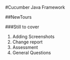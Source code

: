 #Cucumber Java Framework

##NewTours

###Still to cover
1. Adding Screenshots
2. Change report
3. Assessment 
4. General Questions 
